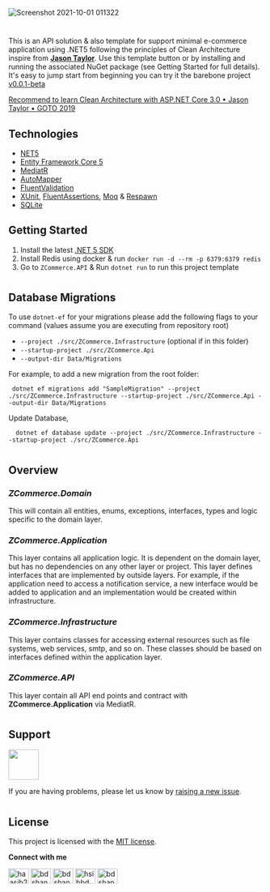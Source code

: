 
![Screenshot 2021-10-01 011322](https://user-images.githubusercontent.com/37630292/135517556-e8757cf9-44fa-428b-a476-a7236df5066a.png)

 #

 This is an API solution & also template for support minimal e-commerce application using .NET5 following the principles of Clean Architecture inspire from [**Jason Taylor**](https://github.com/jasontaylordev/CleanArchitecture). Use this template button or by installing and running the associated NuGet package (see Getting Started for full details). It's easy to jump start from beginning you can try it the barebone project [v0.0.1-beta](https://github.com/sefatanam/ZCommerce/releases/tag/v-0.0.1-beta)

[Recommend to learn Clean Architecture with ASP.NET Core 3.0 • Jason Taylor • GOTO 2019](https://www.youtube.com/watch?v=dK4Yb6-LxAk)


## **Technologies**

* [NET5](https://devblogs.microsoft.com/dotnet/introducing-net-5/)
* [Entity Framework Core 5](https://docs.microsoft.com/en-us/ef/core/)
* [MediatR](https://github.com/jbogard/MediatR)
* [AutoMapper](https://automapper.org/)
* [FluentValidation](https://fluentvalidation.net/)
* [XUnit](https://xunit.net/), [FluentAssertions](https://fluentassertions.com/), [Moq](https://github.com/moq) & [Respawn](https://github.com/jbogard/Respawn)
* [SQLite](https://www.sqlite.org/index.htmls)


## **Getting Started**

1. Install the latest [.NET 5 SDK](https://dotnet.microsoft.com/download/dotnet/5.0)
2. Install Redis using docker & run ``docker run -d --rm -p 6379:6379 redis``
3. Go to ``ZCommerce.API`` & Run `dotnet run` to run this project template
#
## **Database Migrations**

To use `dotnet-ef` for your migrations please add the following flags to your command (values assume you are executing from repository root)

* `--project ./src/ZCommerce.Infrastructure` (optional if in this folder)
* `--startup-project ./src/ZCommerce.Api`
* `--output-dir Data/Migrations`

For example, to add a new migration from the root folder:

 ` dotnet ef migrations add "SampleMigration" --project ./src/ZCommerce.Infrastructure --startup-project ./src/ZCommerce.Api --output-dir Data/Migrations`
    
Update Database,

 `  dotnet ef database update --project ./src/ZCommerce.Infrastructure --startup-project ./src/ZCommerce.Api`

#

 ## **Overview**

### ***ZCommerce.Domain***

This will contain all entities, enums, exceptions, interfaces, types and logic specific to the domain layer.

### ***ZCommerce.Application***

This layer contains all application logic. It is dependent on the domain layer, but has no dependencies on any other layer or project. This layer defines interfaces that are implemented by outside layers. For example, if the application need to access a notification service, a new interface would be added to application and an implementation would be created within infrastructure.

### ***ZCommerce.Infrastructure***

This layer contains classes for accessing external resources such as file systems, web services, smtp, and so on. These classes should be based on interfaces defined within the application layer.


### ***ZCommerce.API***
This layer contain all API end points and contract with **ZCommerce.Application** via MediatR.

#

## **Support** 
<img src="https://media.giphy.com/media/hvRJCLFzcasrR4ia7z/giphy.gif" width="60px">

If you are having problems, please let us know by [raising a new issue](https://github.com/sefatanam/ZCommerce/issues/new).



#
## **License**

This project is licensed with the [MIT license](LICENSE).


**Connect with me**
<p align="left">
<a href="https://twitter.com/sefatanam" target="blank"><img align="center" src="https://raw.githubusercontent.com/rahuldkjain/github-profile-readme-generator/master/src/images/icons/Social/twitter.svg" alt="haasib25" height="30" width="40" /></a>
<a href="https://www.linkedin.com/in/SefatAnam" target="blank"><img align="center" src="https://raw.githubusercontent.com/rahuldkjain/github-profile-readme-generator/master/src/images/icons/Social/linked-in-alt.svg" alt="bdshanto" height="30" width="40" /></a>
<a href="https://stackoverflow.com/users/13146200/sefat-anam" target="blank"><img align="center" src="https://raw.githubusercontent.com/rahuldkjain/github-profile-readme-generator/master/src/images/icons/Social/stack-overflow.svg" alt="bdshanto" height="30" width="40" /></a>
<a href="https://www.instagram.com/im.sefat/" target="blank"><img align="center" src="https://raw.githubusercontent.com/rahuldkjain/github-profile-readme-generator/master/src/images/icons/Social/instagram.svg" alt="hsibbd" height="30" width="40" /></a>
<a href="https://medium.com/sefatanam" target="blank"><img align="center" src="https://raw.githubusercontent.com/rahuldkjain/github-profile-readme-generator/master/src/images/icons/Social/medium.svg" alt="bdshanto" height="30" width="40" /></a>
  
</p>